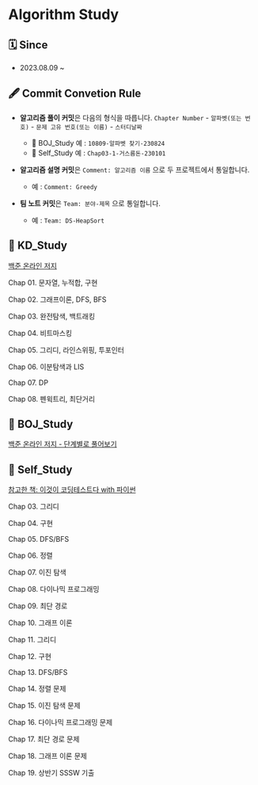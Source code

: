 # Algorithm Study

## 🗓 **Since**
- 2023.08.09 ~

## 🖋 **Commit Convetion Rule**
- **알고리즘 풀이 커밋**은 다음의 형식을 따릅니다. ``Chapter Number`` - ``알파벳(또는 번호)`` - ``문제 고유 번호(또는 이름)`` - ``스터디날짜``
  - 📂 BOJ_Study 예 : ``10809-알파벳 찾기-230824``
  - 📂 Self_Study 예 : ``Chap03-1-거스름돈-230101``
 
- **알고리즘 설명 커밋**은 ``Comment: 알고리즘 이름`` 으로 두 프로젝트에서 통일합니다.
  - 예 : ``Comment: Greedy``

- **팀 노트 커밋**은 ``Team: 분야-제목`` 으로 통일합니다. 
  - 예 :  ``Team: DS-HeapSort`` 

## 📂 KD_Study
[백준 온라인 저지](https://www.acmicpc.net/)

Chap 01. 문자열, 누적합, 구현

Chap 02. 그래프이론, DFS, BFS

Chap 03. 완전탐색, 백트래킹

Chap 04. 비트마스킹

Chap 05. 그리디, 라인스위핑, 투포인터

Chap 06. 이분탐색과 LIS

Chap 07. DP

Chap 08. 펜윅트리, 최단거리

## 📂 BOJ_Study
[백준 온라인 저지 - 단계별로 풀어보기](https://www.acmicpc.net/step)

## 📂 Self_Study
[참고한 책: 이것이 코딩테스트다 with 파이썬](https://www.yes24.com/Product/Goods/91433923)

Chap 03. 그리디

Chap 04. 구현

Chap 05. DFS/BFS

Chap 06. 정렬

Chap 07. 이진 탐색

Chap 08. 다이나믹 프로그래밍

Chap 09. 최단 경로

Chap 10. 그래프 이론

Chap 11. 그리디 

Chap 12. 구현 

Chap 13. DFS/BFS 

Chap 14. 정렬 문제

Chap 15. 이진 탐색 문제

Chap 16. 다이나믹 프로그래밍 문제

Chap 17. 최단 경로 문제

Chap 18. 그래프 이론 문제

Chap 19. 상반기 SSSW 기출
